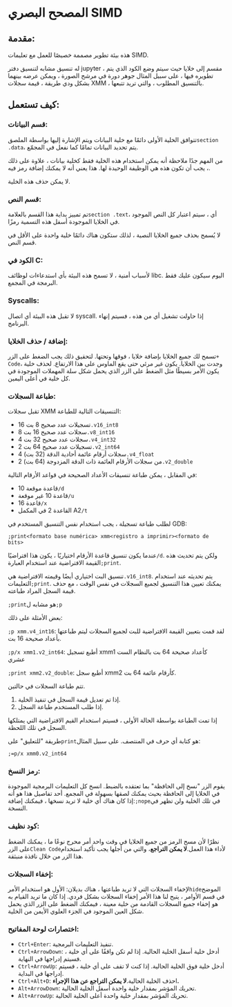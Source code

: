# المصحح البصري SIMD

## مقدمة:

هذه بيئة تطوير مصممة خصيصًا للعمل مع تعليمات SIMD.

له تنسيق مشابه لتنسيق دفتر jupyter ، مقسم إلى خلايا حيث سيتم وضع الكود الذي يتم تطويره فيها ، على سبيل المثال جوهر دورة في مرشح الصورة ، ويمكن عرضه بينهما بشكل ودي طريقة ، قيمة سجلات XMM ، بالتنسيق المطلوب ، والتي تريد تتبعها.

## كيف تستعمل:

### قسم البيانات:

تتوافق الخلية الأولى دائمًا مع خلية البيانات ويتم الإشارة إليها بواسطة الملصق`section .data`، يتم تحديد البيانات تمامًا كما نفعل في المجمّع.

من المهم جدًا ملاحظة أنه يمكن استخدام هذه الخلية فقط كخلية بيانات ، علاوة على ذلك ، يجب أن تكون هذه هي الوظيفة الوحيدة لها. هذا يعني أنه لا يمكنك إضافة رمز فيه.

لا يمكن حذف هذه الخلية.

### قسم النص:

تم تمييز بداية هذا القسم بالعلامة`section .text`، أي ، سيتم اعتبار كل النص الموجود في الخلايا الموجودة أسفل هذه التسمية رمزًا.

لا يُسمح بحذف جميع الخلايا النصية ، لذلك ستكون هناك دائمًا خلية واحدة على الأقل في قسم النص.

### الكود في C:

لأسباب أمنية ، لا تسمح هذه البيئة بأي استدعاءات لوظائف libc. اليوم سيكون عليك فقط البرمجة في المجمع.

### Syscalls:

لا تقبل هذه البيئة أي اتصال syscall. إذا حاولت تشغيل أي من هذه ، فسيتم إنهاء البرنامج.

### إضافة / حذف الخلايا:

تسمح لك جميع الخلايا بإضافة خلايا ، فوقها وتحتها. لتحقيق ذلك يجب الضغط على الزر`+ Code`وجدت بين الخلايا. يكون غير مرئي حتى يقع الماوس على هذا الارتفاع.
لحذف خلية ، يكون الأمر بسيطًا مثل الضغط على الزر الذي يحمل شكل سلة المهملات الموجودة في كل خلية في أعلى اليمين.

### طباعة السجلات:

تقبل سجلات XMM التنسيقات التالية للطباعة:

-   16 تسجيلات عدد صحيح 8 بت`.v16_int8`
-   8 سجلات عدد صحيح 16 بت`.v8_int16`
-   4 سجلات عدد صحيح 32 بت`.v4_int32`
-   2 تسجيلات عدد صحيح 64 بت`.v2_int64`
-   4 سجلات أرقام عائمة أحادية الدقة (32 بت)`.v4_float`
-   2 من سجلات الأرقام العائمة ذات الدقة المزدوجة (64 بت)`.v2_double`

في المقابل ، يمكن طباعة تنسيقات الأعداد الصحيحة في قواعد الأرقام التالية:

-   قاعدة موقعة 10`/d`
-   قاعدة 10 غير موقعة`/u`
-   قاعدة 16`/x`
-   القاعدة 2 في المكمل A2`/t`

لطلب طباعة تسجيلة ، يجب استخدام نفس التنسيق المستخدم في GDB:

`;print<formato base numérica> xmm<registro a imprimir><formato de bits>`

عندما يكون تنسيق قاعدة الأرقام اختياريًا ، يكون هذا افتراضيًا`/d`. ولكن يتم تحديث هذه القيمة الافتراضية عند استخدام العبارة`;print`.

تنسيق البت اختياري أيضًا وقيمته الافتراضية هي`.v16_int8`. يتم تحديثه عند استخدام التعليمات`;print`. يمكنك تعيين هذا التنسيق لجميع السجلات في نفس الوقت ، مع حذف قيمة السجل المراد طباعته.

`;print`هو مشابه ل`;p`

بعض الأمثلة على ذلك:

`;p xmm.v4_int16`: لقد قمت بتعيين القيمة الافتراضية للبت لجميع السجلات ليتم طباعتها بأعداد صحيحة 16 بت.

`;p/x xmm1.v2_int64`: أطبع تسجيل xmm1 كأعداد صحيحة 64 بت بالنظام الست عشري

`;print xmm2.v2_double`: أطبع سجل xmm2 كأرقام عائمة 64 بت.

تتم طباعة السجلات في حالتين.

1) إذا تم تعديل قيمة السجل في تنفيذ الخلية.
2) إذا طلب المستخدم طباعة السجل.

إذا تمت الطباعة بواسطة الحالة الأولى ، فسيتم استخدام القيم الافتراضية التي يمتلكها السجل في تلك اللحظة.

طريقة "للتعليق" على`print`هو كتابة أي حرف في المنتصف. على سبيل المثال:

`;=p/x xmm0.v2_int64`

### رمز النسخ:

يقوم الزر "نسخ إلى الحافظة" بما تعتقده بالضبط. انسخ كل التعليمات البرمجية الموجودة في الخلايا إلى الحافظة بحيث يمكنك لصقها بسهولة في المجمع. أحد تفاصيل هذا هو أنه إذا كان هناك أي خلية لا تريد نسخها ، فيمكنك إضافة:`;nope`في تلك الخلية ولن تظهر في النسخة.

### كود نظيف:

نظرًا لأن مسح الرمز من جميع الخلايا في وقت واحد أمر محرج نوعًا ما ، يمكنك الضغط على الزر`Clean Code`لأداء هذا العمل.**لا يمكن التراجع**، والتي من أجلها يجب تأكيد استخدام هذا الزر من خلال نافذة منبثقة.

### إخفاء السجلات:

لإخفاء السجلات التي لا تريد طباعتها ، هناك بديلان: الأول هو استخدام الأمر`hide`الموضح في قسم الأوامر ، يتيح لنا هذا الأمر إخفاء السجلات بشكل فردي. إذا كان ما تريد القيام به هو إخفاء جميع السجلات القادمة من خلية معينة ، فيمكنك الضغط على الزر الذي يحمل شكل العين الموجود في الجزء العلوي الأيمن من الخلية.

### اختصارات لوحة المفاتيح:

-   `Ctrl+Enter`: تنفيذ التعليمات البرمجية.
-   `Ctrl+ArrowDown`: أدخل خلية أسفل الخلية الحالية. إذا لم تكن واقفًا على أي خلية ، فسيتم إدراجها في النهاية.
-   `Ctrl+ArrowUp`: أدخل خلية فوق الخلية الحالية. إذا كنت لا تقف على أي خلية ، فسيتم إدراجها في البداية.
-   `Ctrl+Alt+D`: احذف الخلية الحالية.**لا يمكن التراجع عن هذا الإجراء.**
-   `Alt+ArrowDown`: تحريك المؤشر بمقدار خلية واحدة أسفل الخلية الحالية.
-   `Alt+ArrowUp`: تحريك المؤشر بمقدار خلية واحدة أعلى الخلية الحالية.
